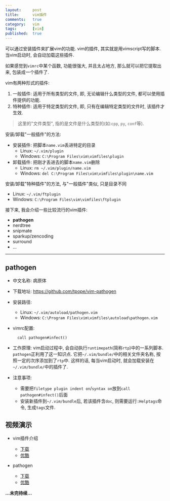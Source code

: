 ```yaml
---
layout:     post
title:      vim插件
comments:   true
category:   vim
tags:       [vim]
published:  true
---
```


可以通过安装插件来扩展vim的功能.
vim的插件, 其实就是用vimscript写的脚本.
当vim启动时, 会自动加载这些插件.

如果感觉到`vimrc`中某个函数, 功能很强大, 并且太占地方,
那么就可以把它提取出来, 包装成一个插件了.

vim有两种形式的插件:

1. 一般插件: 适用于所有类型的文件, 即, 无论编辑什么类型的文件, 都可以使用插件提供的功能.
2. 特种插件: 适用于特定类型的文件, 即, 只有在编辑特定类型的文件时, 该插件才生效.

> 这里的"文件类型", 指的是文件是什么类型的(如:`cpp`, `py`, `conf`等).

安装/卸载"一般插件"的方法:

- 安装插件: 把脚本`name.vim`丢进特定的目录
    - Linux: `~/.vim/plugin`
    - Windows: `C:\Program Files\vim\vimfiles\plugin`
- 卸载插件: 把刚才丢进去的脚本`name.vim`删除
    - Linux: `rm ~/.vim/plugin/name.vim`
    - Windows: `del C:\Program Files\vim\vimfiles\plugin\name.vim`

安装/卸载"特种插件"的方法, 与"一般插件"类似, 只是目录不同

- Linux: `~/.vim/ftplugin`
- Windows: `C:\Program Files\vim\vimfiles\ftplugin`

接下来, 我会介绍一些比较流行的vim插件:

- **pathogen**
- nerdtree
- snipmate
- sparkup/zencoding
- surround
- ...

---------

pathogen
--------

- 中文名称: 病原体

- 下载地址: <https://github.com/tpope/vim-pathogen>

- 安装路径:
    - Linux: `~/.vim/autoload/pathogen.vim`
    - Windows: `C:\Program Files\vim\vimfiles\autoload\pathogen.vim`

- vimrc配置:

        call pathogen#infect()

- 工作原理:
  vim启动过程中, 会自动执行`runtimepath`(简称`rtp`)中的一系列脚本. `pathogen`正利用了这一知识点.
  它把`~/.vim/bundle/`中的相关文件夹名称, 按照一定的次序添加到了`rtp`中.
  这样的话, 每当vim启动时, 就会加载安装在`~/.vim/bundle/`中的插件了.

- 注意事项:
    - 需要把`filetype plugin indent on`/`syntax on`放到`call pathogen#infect()`后面
    - 安装新插件到`~/.vim/bundle`后, 若该插件含`doc`, 则需要运行`:Helptags`命令, 生成`tags`文件.


视频演示
--------

- vim插件介绍
    - [下载](http://ubuntuone.com/3NAbwQUsuzJNxrThAMurk0)
    - [优酷](http://v.youku.com/v_show/id_XNDEzMDc1NDMy.html)

- pathogen
    - [下载](http://ubuntuone.com/1QFrp0WLPDeVSehPzkPvHw)
    - [优酷]()


**...未完待续...**
